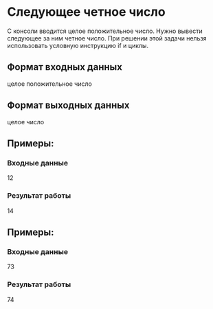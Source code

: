 # Следующее четное число
С консоли вводится целое положительное число. Нужно вывести следующее за ним 
четное число. 
При решении этой задачи 
нельзя использовать условную инструкцию if и циклы.

## Формат входных данных
целое положительное число
## Формат выходных данных
целое число

## Примеры:
### Входные данные
12    
### Результат работы
14
## Примеры:
### Входные данные
73    
### Результат работы
74